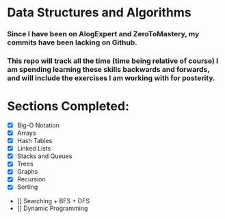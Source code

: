 # Data Structures and Algorithms</br>

### Since I have been on AlogExpert and ZeroToMastery, my commits have been lacking on Github.</br>

### This repo will track all the time (time being relative of course) I am spending learning these skills backwards and forwards, and will include the exercises I am working with for posterity.</br>

# Sections Completed:</br>

- [x] Big-O Notation
- [x] Arrays
- [x] Hash Tables
- [x] Linked Lists
- [x] Stacks and Queues
- [x] Trees
- [x] Graphs
- [x] Recursion
- [x] Sorting
- [] Searching + BFS + DFS
- [] Dynamic Programming
